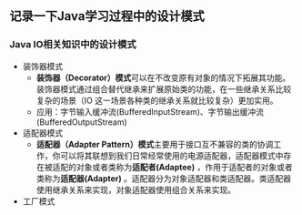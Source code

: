 ## 记录一下Java学习过程中的设计模式

### Java IO相关知识中的设计模式

- 装饰器模式
  - **装饰器（Decorator）模式**可以在不改变原有对象的情况下拓展其功能。装饰器模式通过组合替代继承来扩展原始类的功能，在一些继承关系比较复杂的场景（IO 这一场景各种类的继承关系就比较复杂）更加实用。
  - 应用：字节输入缓冲流(BufferedInputStream)、字节输出缓冲流(BufferedOutputStream)
- 适配器模式
  - **适配器（Adapter Pattern）模式**主要用于接口互不兼容的类的协调工作，你可以将其联想到我们日常经常使用的电源适配器，适配器模式中存在被适配的对象或者类称为**适配者(Adaptee)** ，作用于适配者的对象或者类称为**适配器(Adapter)** 。适配器分为对象适配器和类适配器。类适配器使用继承关系来实现，对象适配器使用组合关系来实现。
- 工厂模式
